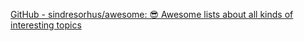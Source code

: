 [GitHub - sindresorhus/awesome: 😎 Awesome lists about all kinds of interesting topics](https://github.com/sindresorhus/awesome) 
